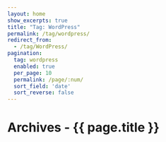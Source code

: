 ```yaml
---
layout: home
show_excerpts: true
title: "Tag: WordPress"
permalink: /tag/wordpress/
redirect_from:
  - /tag/WordPress/
pagination:
  tag: wordpress
  enabled: true
  per_page: 10
  permalink: /page/:num/
  sort_field: 'date'
  sort_reverse: false
---
```


<h1>Archives - {{ page.title }}</h1>
